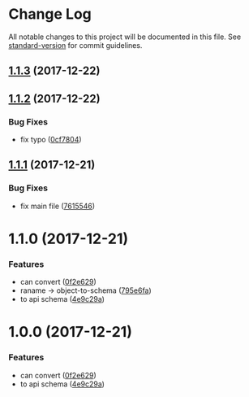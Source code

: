 # Change Log

All notable changes to this project will be documented in this file. See [standard-version](https://github.com/conventional-changelog/standard-version) for commit guidelines.

<a name="1.1.3"></a>
## [1.1.3](https://github.com/forsigner/object-to-schema/compare/v1.1.2...v1.1.3) (2017-12-22)



<a name="1.1.2"></a>
## [1.1.2](https://github.com/forsigner/object-to-schema/compare/v1.1.1...v1.1.2) (2017-12-22)


### Bug Fixes

* fix typo ([0cf7804](https://github.com/forsigner/object-to-schema/commit/0cf7804))



<a name="1.1.1"></a>
## [1.1.1](https://github.com/forsigner/object-to-schema/compare/v1.1.0...v1.1.1) (2017-12-21)


### Bug Fixes

* fix main file ([7615546](https://github.com/forsigner/object-to-schema/commit/7615546))



<a name="1.1.0"></a>
# 1.1.0 (2017-12-21)


### Features

* can convert ([0f2e629](https://github.com/forsigner/object-to-schema/commit/0f2e629))
* raname -> object-to-schema ([795e6fa](https://github.com/forsigner/object-to-schema/commit/795e6fa))
* to api schema ([4e9c29a](https://github.com/forsigner/object-to-schema/commit/4e9c29a))



<a name="1.0.0"></a>
# 1.0.0 (2017-12-21)


### Features

* can convert ([0f2e629](https://github.com/forsigner/object-to-schema/commit/0f2e629))
* to api schema ([4e9c29a](https://github.com/forsigner/object-to-schema/commit/4e9c29a))
